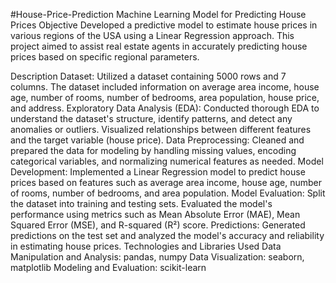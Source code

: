 #House-Price-Prediction
Machine Learning Model for Predicting House Prices
Objective
Developed a predictive model to estimate house prices in various regions of the USA using a Linear Regression approach. This project aimed to assist real estate agents in accurately predicting house prices based on specific regional parameters.

Description
Dataset: Utilized a dataset containing 5000 rows and 7 columns. The dataset included information on average area income, house age, number of rooms, number of bedrooms, area population, house price, and address.
Exploratory Data Analysis (EDA): Conducted thorough EDA to understand the dataset's structure, identify patterns, and detect any anomalies or outliers. Visualized relationships between different features and the target variable (house price).
Data Preprocessing: Cleaned and prepared the data for modeling by handling missing values, encoding categorical variables, and normalizing numerical features as needed.
Model Development: Implemented a Linear Regression model to predict house prices based on features such as average area income, house age, number of rooms, number of bedrooms, and area population.
Model Evaluation: Split the dataset into training and testing sets. Evaluated the model's performance using metrics such as Mean Absolute Error (MAE), Mean Squared Error (MSE), and R-squared (R²) score.
Predictions: Generated predictions on the test set and analyzed the model's accuracy and reliability in estimating house prices.
Technologies and Libraries Used
Data Manipulation and Analysis: pandas, numpy
Data Visualization: seaborn, matplotlib
Modeling and Evaluation: scikit-learn
